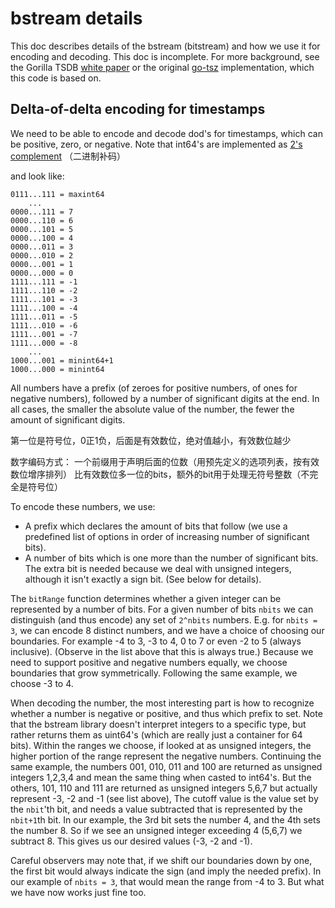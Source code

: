 # bstream details

This doc describes details of the bstream (bitstream) and how we use it for encoding and decoding.
This doc is incomplete.  For more background, see the Gorilla TSDB [white paper](http://www.vldb.org/pvldb/vol8/p1816-teller.pdf)
or the original [go-tsz](https://github.com/dgryski/go-tsz) implementation, which this code is based on.

## Delta-of-delta encoding for timestamps

We need to be able to encode and decode dod's for timestamps, which can be positive, zero, or negative.
Note that int64's are implemented as [2's complement](https://en.wikipedia.org/wiki/Two%27s_complement) （二进制补码）

and look like:

```
0111...111 = maxint64
    ...
0000...111 = 7
0000...110 = 6
0000...101 = 5
0000...100 = 4
0000...011 = 3
0000...010 = 2
0000...001 = 1
0000...000 = 0
1111...111 = -1
1111...110 = -2
1111...101 = -3
1111...100 = -4
1111...011 = -5
1111...010 = -6
1111...001 = -7
1111...000 = -8
    ...
1000...001 = minint64+1
1000...000 = minint64
```

All numbers have a prefix (of zeroes for positive numbers, of ones for negative numbers), followed by a number of significant digits at the end.
In all cases, the smaller the absolute value of the number, the fewer the amount of significant digits.

第一位是符号位，0正1负，后面是有效数位，绝对值越小，有效数位越少

数字编码方式：
一个前缀用于声明后面的位数（用预先定义的选项列表，按有效数位增序排列）
比有效数位多一位的bits，额外的bit用于处理无符号整数（不完全是符号位）


To encode these numbers, we use:
* A prefix which declares the amount of bits that follow (we use a predefined list of options in order of increasing number of significant bits).
* A number of bits which is one more than the number of significant bits.  The extra bit is needed because we deal with unsigned integers, although
  it isn't exactly a sign bit. (See below for details).

The `bitRange` function determines whether a given integer can be represented by a number of bits.
For a given number of bits `nbits` we can distinguish (and thus encode) any set of `2^nbits` numbers.
E.g. for `nbits = 3`, we can encode 8 distinct numbers, and we have a choice of choosing our boundaries.  For example -4 to 3,
-3 to 4, 0 to 7 or even -2 to 5 (always inclusive).  (Observe in the list above that this is always true.)
Because we need to support positive and negative numbers equally, we choose boundaries that grow symmetrically.  Following the same example,
we choose -3 to 4.

When decoding the number, the most interesting part is how to recognize whether a number is negative or positive, and thus which prefix to set.
Note that the bstream library doesn't interpret integers to a specific type, but rather returns them as uint64's (which are really just a container for 64 bits).
Within the ranges we choose, if looked at as unsigned integers, the higher portion of the range represent the negative numbers.
Continuing the same example, the numbers 001, 010, 011 and 100 are returned as unsigned integers 1,2,3,4 and mean the same thing when casted to int64's.
But the others, 101, 110 and 111 are returned as unsigned integers 5,6,7 but actually represent -3, -2 and -1 (see list above),
The cutoff value is the value set by the `nbit`'th bit, and needs a value subtracted that is represented by the `nbit+1`th bit.
In our example, the 3rd bit sets the number 4, and the 4th sets the number 8. So if we see an unsigned integer exceeding 4 (5,6,7) we subtract 8. This gives us our desired values (-3, -2 and -1).

Careful observers may note that, if we shift our boundaries down by one, the first bit would always indicate the sign (and imply the needed prefix).
In our example of `nbits = 3`, that would mean the range from -4 to 3.  But what we have now works just fine too.

